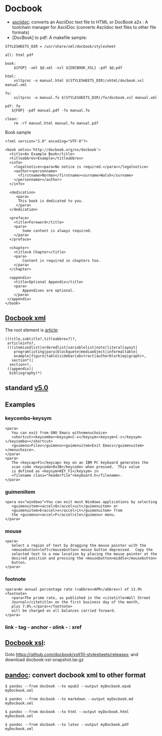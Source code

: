 # Docbook
- [asciidoc](http://asciidoc.org/): converts an AsciiDoc text file to HTML or DocBook 
    a2x : A toolchain manager for AsciiDoc (converts Asciidoc text files to other file formats) 
- [DocBook] to pdf:
A makefile sample:
```
STYLESHEETS_DIR = /usr/share/xml/docbook/stylesheet

all: html pdf

book:
    ${FOP} -xml $@.xml -xsl ${DOCBOOK_XSL} -pdf $@.pdf

html:
    xsltproc -o manual.html $(STYLESHEETS_DIR)/xhtml/docbook.xsl manual.xml

fo:
    xsltproc -o manual.fo $(STYLESHEETS_DIR)/fo/docbook.xsl manual.xml

pdf: fo
   ${FOP} -pdf manual.pdf -fo manual.fo

clean:
    rm -rf manual.html manual.fo manual.pdf
```

Book sample
```
<?xml version="1.0" encoding="UTF-8"?>

<book xmlns='http://docbook.org/ns/docbook'>
  <title>An Example Book</title>
  <titleabbrev>Example</titleabbrev>
  <info>
    <legalnotice><para>No notice is required.</para></legalnotice>
    <author><personname>
      <firstname>Norman</firstname><surname>Walsh</surname>
    </personname></author>
  </info>

  <dedication>
     <para>
      This book is dedicated to you.
     </para>
  </dedication>

  <preface>
    <title>Foreword</title>
    <para>
        Some content is always required.
    </para>
  </preface>

  <chapter>
    <title>A Chapter</title>
    <para>
        Content is required in chapters too.
    </para>
  </chapter>

  <appendix>
    <title>Optional Appendix</title>
    <para>
        Appendixes are optional.
    </para>
 </appendix>
</book>
```

## [Docbook xml](https://docbook.org/)
The root element is [article](https://docbook.org/schemas/sdocbook/elements/article.html):
```
((title,subtitle?,titleabbrev?)?,
 articleinfo?,
 (((itemizedlist|orderedlist|variablelist|note|literallayout|
    programlisting|para|blockquote|mediaobject|informaltable|
    example|figure|table|sidebar|abstract|authorblurb|epigraph)+,
   section*)|
  section+),
 ((appendix)|
  bibliography)*)
```
## standard [v5.0](https://www.oasis-open.org/standards#dbv5.0)

## Examples
### keycombo-keysym
```
<para>
   You can exit from GNU Emacs with<menuchoice>
   <shortcut><keycombo><keysym>C-x</keysym><keysym>C-c</keysym></keycombo></shortcut>
   <guimenu>Files</guimenu><guimenuitem>Exit Emacs</guimenuitem></menuchoice>.
</para>
<para>
   The <keycap>F1</keycap> key on an IBM PC keyboard generates the
   scan code <keycode>0x3B</keycode> when pressed.  This value
   is defined as <keysym>KEY_F1</keysym> in 
   <filename class="headerfile">keyboard.h</filename>.
</para>
```
### guimeniitem
```
<para os="windows">You can exit most Windows applications by selecting
   <guimenuitem><accel>Q</accel>uit</guimenuitem> or
   <guimenuitem>E<accel>x</accel>it</guimenuitem> from
   the <guimenu><accel>F</accel>ile</guimenu> menu.
</para>
```

### mouse
```
<para>
   Select a region of text by dragging the mouse pointer with the
   <mousebutton>left</mousebutton> mouse button depressed.  Copy the
   selected text to a new location by placing the mouse pointer at the
   desired position and pressing the <mousebutton>middle</mousebutton>
   button.
</para>
```

### footnote
```
<para>An annual percentage rate (<abbrev>APR</abbrev>) of 13.9%<footnote>
   <para>The prime rate, as published in the <citetitle>Wall Street
   Journal</citetitle> on the first business day of the month,
   plus 7.0%.</para></footnote>
   will be charged on all balances carried forward.
</para>
```

### link - tag - anchor - olink -  : xref

## [Docbook xsl](https://cdn.docbook.org/): 
Goto https://github.com/docbook/xslt10-stylesheets/releases; and download docbook-xsl-snapshot.tar.gz

## [pandoc](http://pandoc.org/index.html): convert docbook xml to other format
```
$ pandoc --from docbook --to epub3 --output myDocbook.epub myDocbook.xml

$ pandoc --from docbook --to markdown --output myDocbook.md myDocbook.xml

$ pandoc --from docbook --to html --output myDocbook.html myDocbook.xml

$ pandoc --from docbook --to latex --output myDocbook.pdf myDocbook.xml
```
